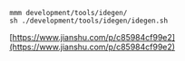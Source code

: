 ```
mmm development/tools/idegen/
sh ./development/tools/idegen/idegen.sh
```

[https://www.jianshu.com/p/c85984cf99e2](https://www.jianshu.com/p/c85984cf99e2)